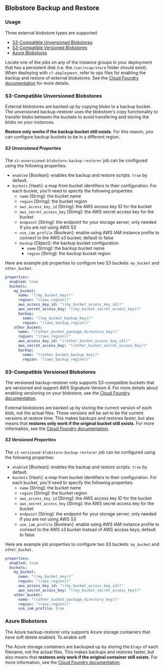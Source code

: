 ## Blobstore Backup and Restore

### Usage

Three external blobstore types are supported
- [S3-Compatible Unversioned Blobstores](#S3-Compatible-Unversioned-Blobstores)
- [S3-Compatible Versioned Blobstores](#S3-Compatible-Versioned-Blobstores)
- [Azure Blobstores](#Azure-Blobstores)

Locate one of the jobs on any of the instance groups in your deployment that has a persistent disk (i.e. the `/var/vcap/store` folder should exist). When deploying with `cf-deployment`, refer to ops files for enabling the backup and restore of external blobstores. See the [Cloud Foundry documentation](https://docs.cloudfoundry.org/bbr/external-blobstores.html#enable-backup-and-restore) for more details.

### S3-Compatible Unversioned Blobstores

External blobstores are backed up by copying blobs to a backup bucket. The unversioned backup-restorer uses the blobstore's copy functionality to transfer blobs between the buckets to avoid transfering and storing the blobs on your instances.

**Restore only works if the backup bucket still exists**. For this reason, you can configure backup buckets to be in a different region.

##### S3 Unversioned Properties

The `s3-unversioned-blobstore-backup-restorer` job can be configured using the following properties:

* `enabled` [Boolean]: enables the backup and restore scripts. `true` by default.
* `buckets` [Hash]: a map from bucket identifiers to their configuration. For each bucket, you'll need to specify the following properties:
  * `name` [String]: the bucket name
  * `region` [String]: the bucket region
  * `aws_access_key_id` [String]: the AWS access key ID for the bucket
  * `aws_secret_access_key` [String]: the AWS secret access key for the bucket
  * `endpoint` [String]: the endpoint for your storage server, only needed if you are not using AWS S3
  * `use_iam_profile` [Boolean]: enable using AWS IAM instance profile to connect to the AWS s3 bucket; default to false
  * `backup` [Object]: the backup bucket configuration
    * `name` [String]: the backup bucket name
    * `region` [String]: the backup bucket region

Here are example job properties to configure two S3 buckets: `my_bucket` and `other_bucket`.

```yaml
properties:
  enabled: true
  buckets:
    my_bucket:
      name: "((my_bucket_key))"
      region: "((aws_region))"
      aws_access_key_id: "((my_bucket_access_key_id))"
      aws_secret_access_key: "((my_bucket_secret_access_key))"
      backup:
        name: "((my_bucket_backup_key))"
        region: "((aws_backup_region))"
    other_bucket:
      name: "((other_bucket_package_directory_key))"
      region: "((aws_region))"
      aws_access_key_id: "((other_bucket_access_key_id))"
      aws_secret_access_key: "((other_bucket_secret_access_key))"
      backup:
        name: "((other_bucket_backup_key))"
        region: "((aws_backup_region))"
```

### S3-Compatible Versioned Blobstores
The versioned backup-restorer only supports S3-compatible buckets that are versioned and support AWS Signature Version 4. For more details about enabling versioning on your blobstore, see the [Cloud Foundry documentation](https://docs.cloudfoundry.org/bbr/external-blobstores.html#enable-versioning).

External blobstores are backed up by storing the current version of each blob, not the actual files. Those versions will be set to be the current versions at restore time. This makes backups and restores faster, but also means that **restores only work if the original bucket still exists**. For more information, see the [Cloud Foundry documentation](https://docs.cloudfoundry.org/bbr/external-blobstores.html).

##### S3 Versioned Properties

The `s3-versioned-blobstore-backup-restorer` job can be configured using the following properties:

* `enabled` [Boolean]: enables the backup and restore scripts. `true` by default.
* `buckets` [Hash]: a map from bucket identifiers to their configuration. For each bucket, you'll need to specify the following properties:
  * `name` [String]: the bucket name
  * `region` [String]: the bucket region
  * `aws_access_key_id` [String]: the AWS access key ID for the bucket
  * `aws_secret_access_key` [String]: the AWS secret access key for the bucket
  * `endpoint` [String]: the endpoint for your storage server, only needed if you are not using AWS S3
  * `use_iam_profile` [Boolean]: enable using AWS IAM instance profile to connect to the AWS s3 bucket instead of AWS access keys; default to false

Here are example job properties to configure two S3 buckets: `my_bucket` and `other_bucket`.

```yaml
properties:
  enabled: true
  buckets:
    my_bucket:
      name: "((my_bucket_key))"
      region: "((aws_region))"
      aws_access_key_id: "((my_bucket_access_key_id))"
      aws_secret_access_key: "((my_bucket_secret_access_key))"
    other_bucket:
      name: "((other_bucket_package_directory_key))"
      region: "((aws_region))"
      use_iam_profile: true
```

### Azure Blobstores
The Azure backup-restorer only supports Azure storage containers that have soft delete enabled. To enable soft

The Azure storage containers are backuped up by storing the `Etags` of each filename, not the actual files. This makes backups and restores faster, but also means that **restores only work if the original container still exists**. For more information, see the [Cloud Foundry documentation](https://docs.cloudfoundry.org/bbr/external-blobstores.html).

